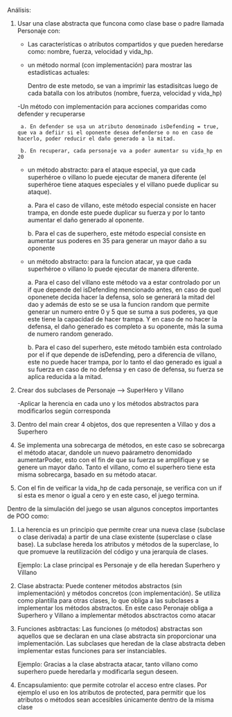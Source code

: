 Análisis:


1. Usar una clase abstracta que funcona como clase base o padre llamada Personaje con: 

    - Las características o atributos compartidos y que pueden heredarse como: nombre, fuerza, velocidad y vida_hp.

    - un método normal (con implementación) para mostrar las estadísticas actuales:

        Dentro de este metodo, se van a imprimir las estadisitcas luego de cada batalla con los atributos (nombre, fuerza, velocidad y vida_hp)

    -Un método con implementación para acciones comparidas como defender y recuperarse

        a. En defender se usa un atributo denominado isDefending = true, que va a defiir si el oponente desea defenderse o no en caso de hacerlo, poder reducir el daño generado a la mitad.

        b. En recuperar, cada personaje va a poder aumentar su vida_hp en 20


    - un método abstracto: para el ataque especial, ya que cada superhéroe o villano lo puede ejecutar de manera diferente (el superhéroe tiene ataques especiales y el villano puede duplicar su ataque).

        a. Para el caso de villano, este método especial consiste en hacer trampa, en donde este puede duplicar su fuerza y por lo tanto aumentar el daño generado al oponente.

        b. Para el cas de superhero, este método especial consiste en aumentar sus poderes en 35 para generar un mayor daño a su oponente

    - un método abstracto: para la funcion atacar, ya que cada superhéroe o villano lo puede ejecutar de manera diferente.

        a. Para el caso del villano este método va a estar controlado por un if que depende del isDefending  mencionado antes, en caso de quel oponenete decida hacer la defensa, solo se generará la mitad del dao y además de esto se se usa la funcion random que permite generar un  numero entre 0 y 5 que se suma a sus poderes, ya que este tiene la capacidad de hacer trampa. Y en caso de no hacer la defensa, el daño generado es completo a su oponente, más la suma de numero random generado.

        b. Para el caso del superhero, este método también esta controlado por el if que depende de isDefending, pero a diferencia de villano, este no puede hacer trampa, por lo tanto el dao generado es igual a su fuerza en caso de no defensa y en caso de defensa, su fuerza se aplica reducida a la mitad.


2. Crear dos subclases de Personaje --> SuperHero y Villano

    -Aplicar la herencia en cada uno y los métodos abstractos para modificarlos según corresponda 

3. Dentro del main crear 4 objetos, dos que representen a Villao y dos a Superhero

4. Se implementa una sobrecarga de métodos, en este caso se sobrecarga el método atacar, dandole un nuevo paárametro denomidado aumentarPoder, esto con el fin de que su fuerza se amplifique y se genere un mayor daño. Tanto el villano, como el superhero tiene esta misma sobrecarga, basado en su método atacar.

5. Con el fin de veificar la vida_hp de cada personaje, se verifica con un if si esta es menor o igual a cero y en este caso, el juego termina.


Dentro de la simulación del juego se usan algunos conceptos importantes de POO como:

1. La herencia es un principio que permite crear una nueva clase (subclase o clase derivada) a partir de una clase existente (superclase o clase base). La subclase hereda los atributos y métodos de la superclase, lo que promueve la reutilización del código y una jerarquía de clases.

    Ejemplo: La clase principal es Personaje y de ella heredan Superhero y Villano

2. Clase abstracta: Puede contener métodos abstractos (sin implementación) y métodos concretos (con implementación). Se utiliza como plantilla para otras clases, lo que obliga a las subclases a implementar los métodos abstractos. En este caso Peronaje obliga a Superhero y Villano a implementar métodos absctractos como atacar

3. Funciones asbtractas: Las funciones (o métodos) abstractas son aquellos que se declaran en una clase abstracta sin proporcionar una implementación. Las subclases que heredan de la clase abstracta deben implementar estas funciones para ser instanciables.

    Ejemplo: Gracias a la clase abstracta atacar, tanto villano como superhero puede heredarla y modificarla segun deseen.

4. Encapsulamiento: que permite cotrolar el acceso entre clases. Por ejemplo el uso en los atributos de protected, para permitir que los atributos o métodos sean accesibles únicamente dentro de la misma clase


